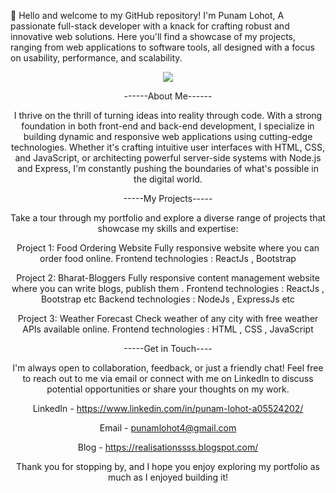 👋 Hello and welcome to my GitHub repository! I'm Punam Lohot, 
A passionate full-stack developer with a knack for crafting robust and innovative web solutions. Here you'll find a showcase of my projects, ranging from web applications to software tools, all designed with a focus on usability, performance, and scalability.

<div id="header" align="center">
<img src=https://media.giphy.com/media/v1.Y2lkPTc5MGI3NjExOXFtazA0MjYxNTdwcWNpa3UwMWd1ang3aDgxNHZteG5lZWhodzJoaCZlcD12MV9pbnRlcm5hbF9naWZfYnlfaWQmY3Q9cw/M9gbBd9nbDrOTu1Mqx/giphy.gif"
</div>

------About Me------

I thrive on the thrill of turning ideas into reality through code. With a strong foundation in both front-end and back-end development, I specialize in building dynamic and responsive web applications using cutting-edge technologies. Whether it's crafting intuitive user interfaces with HTML, CSS, and JavaScript, or architecting powerful server-side systems with Node.js and Express, I'm constantly pushing the boundaries of what's possible in the digital world.

-----My Projects-----

Take a tour through my portfolio and explore a diverse range of projects that showcase my skills and expertise:

Project 1: 
Food Ordering Website 
Fully responsive website where you can order food online. 
Frontend technologies : ReactJs , Bootstrap  

Project 2: 
Bharat-Bloggers 
Fully responsive content management website where you can write blogs, publish them .
Frontend technologies : ReactJs , Bootstrap etc
Backend technologies : NodeJs , ExpressJs etc

Project 3:
Weather Forecast
Check weather of any city with free weather APIs available online.
Frontend technologies : HTML , CSS , JavaScript 

-----Get in Touch----

I'm always open to collaboration, feedback, or just a friendly chat! Feel free to reach out to me via email or connect with me on LinkedIn to discuss potential opportunities or share your thoughts on my work.

LinkedIn - https://www.linkedin.com/in/punam-lohot-a05524202/

Email - punamlohot4@gmail.com

Blog - https://realisationssss.blogspot.com/

Thank you for stopping by, and I hope you enjoy exploring my portfolio as much as I enjoyed building it!
